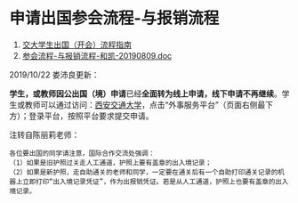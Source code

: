 # 申请出国参会流程-与报销流程

1. [交大学生出国（开会）流程指南](files/在校大学生出国基本流程.pdf) 
2. [参会流程-与报销流程-和凯-20190809.doc](files/参会流程-与报销流程-和凯-20190809.doc) 

2019/10/22 娄沛良更新：

**学生，或教师因公出国（境）申请**已经**全面转为线上申请，线下申请不再继续**。学生或教师可以通过访问：[西安交通大学](https://www.xjtu.edu.cn/)，点击“外事服务平台”（页面右侧最下方）；登录平台，按照平台要求提交申请。

注转自陈丽莉老师：

```
各位要出国的同学请注意，国际合作交流处强调：
（1）如果是旧护照过关走人工通道，护照上要有盖章的出入境记录；
（2）如果是新护照，走自助通关的老师和同学，一定要在通关后有一个自助打印通关记录的机器上立即打印“出入境记录凭证”，作为出报销凭证。若是从人工通道，护照上也要有盖章的出入境记录。
```